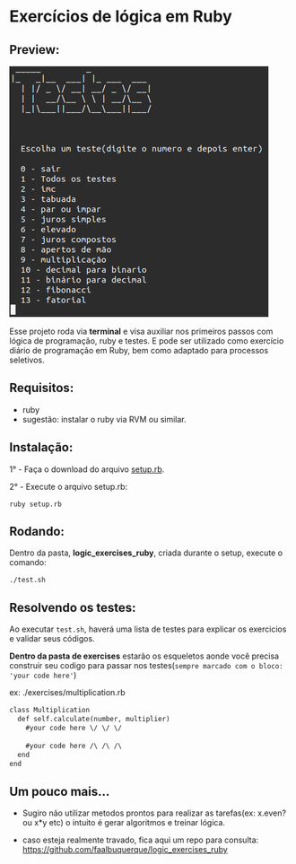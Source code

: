 # Exercícios de lógica em Ruby

## Preview:

![alt text](imgs/screen.png "Screenshot/preview")

Esse projeto roda via **terminal** e visa auxiliar nos primeiros passos com lógica de programação, ruby e testes. E pode ser utilizado como exercício diário de programação em Ruby, bem como adaptado para processos seletivos.

## Requisitos:
 - ruby
 - sugestão: instalar o ruby via RVM ou similar.

## Instalação:
1° - Faça o download do arquivo <a href="https://github.com/xitarps/logic_exercises_ruby/blob/main/bin/setup.rb">setup.rb</a>.

2° - Execute o arquivo setup.rb:

```
ruby setup.rb
```

## Rodando:

Dentro da pasta, **logic_exercises_ruby**, criada durante o setup, execute o comando:
```
./test.sh
```

## Resolvendo os testes:

Ao executar ```test.sh```, haverá uma lista de testes para explicar os exercicios e validar seus códigos.

<b>Dentro da pasta de exercises</b> estarão os esqueletos aonde você precisa construir seu codigo para passar nos testes(```sempre marcado com o bloco: 'your code here'```)

ex:
./exercises/multiplication.rb
```
class Multiplication
  def self.calculate(number, multiplier)
    #your code here \/ \/ \/

    #your code here /\ /\ /\
  end
end
```

## Um pouco mais...

- Sugiro não utilizar metodos prontos para realizar as tarefas(ex: x.even? ou x*y etc) o intuito é gerar algoritmos e treinar lógica.

- caso esteja realmente travado, fica aqui um repo para consulta:
https://github.com/faalbuquerque/logic_exercises_ruby
